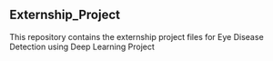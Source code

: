 ## Externship_Project
This repository contains the externship project files for Eye Disease Detection using Deep Learning Project
